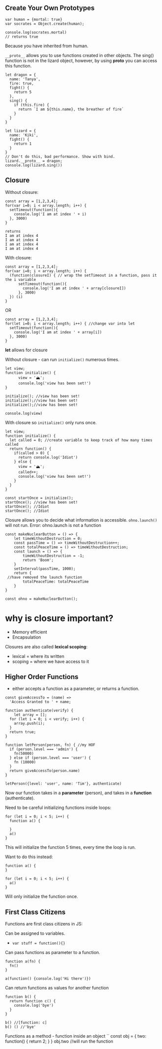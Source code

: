 ## Create Your Own Prototypes

```
var human = {mortal: true}
var socrates = Object.create(human);

console.log(socrates.mortal)
// returns true
```

Because you have inherited from human.

`__proto__` allows you to use functions created in other objects.
The sing() function is not in the lizard object, however, by using **proto** you can access this function.

```
let dragon = {
  name: 'Tanya',
  fire: true,
  fight() {
    return 5
  },
  sing() {
    if (this.fire) {
      return `I am ${this.name}, the breather of fire`
    }
  }
}

let lizard = {
  name: 'Kiki',
  fight() {
    return 1
  }
}
// Don't do this, bad performance. Show with bind.
lizard.__proto__ = dragon;
console.log(lizard.sing())
```

## Closure

Without closure:

```
const array = [1,2,3,4];
for(var i=0; i < array.length; i++) {
  setTimeout(function(){
    console.log('I am at index ' + i)
  }, 3000)
}

returns
I am at index 4
I am at index 4
I am at index 4
I am at index 4
```

With closure:

```
const array = [1,2,3,4];
for(var i=0; i < array.length; i++) {
  (function(closureI) { // wrap the setTimeout in a function, pass it the i variable
      setTimeout(function(){
        console.log('I am at index ' + array[closureI])
      }, 3000)
  }) (i)
}
```

OR

```
const array = [1,2,3,4];
for(let i=0; i < array.length; i++) { //change var into let
  setTimeout(function(){
    console.log('I am at index ' + array[i])
  }, 3000)
}
```

**let** allows for closure

Without closure - can run `initialize()` numerous times.

```
let view;
function initialize() {
      view = '🏔';
      console.log('view has been set!')
}

initialize(); //view has been set!
initialize();//view has been set!
initialize();//view has been set!

console.log(view)
```

With closure so `initialize()` only runs once.

```
let view;
function initialize() {
  let called = 0; //create variable to keep track of how many times called
  return function() {
    if(called > 0) {
      return console.log('Idiot')
    } else {
      view = '🏔';
      called++;
      console.log('view has been set!')
    }
  }
}

const startOnce = initialize();
startOnce(); //view has been set!
startOnce(); //Idiot
startOnce(); //Idiot
```

Closure allows you to decide what information is accessible.
`ohno.launch()` will not run. Error: ohno.launch is not a function

```
const makeNuclearButton = () => {
    let timeWithoutDestruction = 0;
    const passTime = () => timeWithoutDestruction++;
    const totalPeaceTime = () => timeWithoutDestruction;
    const launch = () => {
        timeWithoutDestruction = -1;
        return 'Boom';
    }
    setInterval(passTime, 1000);
    return {
 //have removed the launch function
        totalPeaceTime: totalPeaceTime
    }
}

const ohno = makeNuclearButton();
```

# why is closure important?

- Memory efficient
- Encapsulation

Closures are also called **lexical scoping**:

- lexical = where its written
- scoping = where we have access to it

## Higher Order Functions

- either accepts a function as a parameter, or returns a function.

```
const giveAccessTo = (name) =>
  'Access Granted to ' + name;

function authenticate(verify) {
    let array = [];
  for (let i = 0; i < verify; i++) {
    array.push(i);
  }
  return true;
}

function letPerson(person, fn) { //my HOF
  if (person.level === 'admin') {
    fn(50000)
  } else if (person.level === 'user') {
    fn (10000)
  }
  return giveAccessTo(person.name)
}

letPerson({level: 'user', name: 'Tim'}, authenticate)
```

Now our function takes in a **parameter** (person), and takes in a **function** (authenticate).

Need to be careful initializing functions inside loops:

```
for (let i = 0; i < 5; i++) {
  function a() {

  }
  a()
}
```

This will initialize the function 5 times, every time the loop is run.

Want to do this instead:

```
function a() {
}

for (let i = 0; i < 5; i++) {
  a()
}
```

Will only initialize the function once.

## First Class Citizens

Functions are first class citizens in JS:

Can be assigned to variables.

- `var stuff = function(){}`

Can pass functions as parameter to a function.

```
function a(fn) {
  fn()
}

a(function() {console.log('Hi there')})
```

Can return functions as values for another function

```
function b() {
  return function c() {
    console.log('bye')
  }
}

b() //[function: c]
b() () //'bye'
```

Functions as a method - function inside an object
``
const obj = {
two: function() {
return 2;
}
}
obj.two //will run the function

```

```
